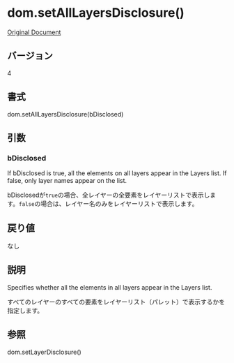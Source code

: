 # dom.setAllLayersDisclosure()

[Original Document](http://help.adobe.com/en_US/fireworks/cs/extend/WS5b3ccc516d4fbf351e63e3d1183c94856c-7b32.html)

## バージョン

4

## 書式

dom.setAllLayersDisclosure(bDisclosed)

## 引数

### bDisclosed

If bDisclosed is true, all the elements on all layers appear in the Layers list. If false, only layer names appear on the list.

bDisclosedが```true```の場合、全レイヤーの全要素をレイヤーリストで表示します。```false```の場合は、レイヤー名のみをレイヤーリストで表示します。

## 戻り値

なし

## 説明

Specifies whether all the elements in all layers appear in the Layers list.

すべてのレイヤーのすべての要素をレイヤーリスト（パレット）で表示するかを指定します。

## 参照

dom.setLayerDisclosure()
